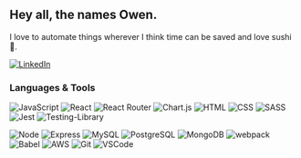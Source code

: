 ## Hey all, the names Owen.
I love to automate things wherever I think time can be saved and love sushi 🍣.

[![LinkedIn](https://img.shields.io/badge/linkedin-%230077B5.svg?style=for-the-badge&logo=linkedin&logoColor=white&link=https://www.linkedin.com/in/owenyoshishige/)](https://www.linkedin.com/in/owenyoshishige/)


### Languages & Tools
![JavaScript](https://img.shields.io/badge/JavaScript%20-%23323330.svg?&style=flat-square&logo=javascript&logoColor=%23F7DF1E)
![React](https://img.shields.io/badge/React%20-%2320232a.svg?&style=flat-square&logo=react&logoColor=%2361DAFB)
![React Router](https://img.shields.io/badge/React_Router-CA4245?&style=flat-square&logo=react-router&logoColor=white)
![Chart.js](https://img.shields.io/badge/chart.js-F5788D.svg?&style=flat-square&logo=chart.js&logoColor=white)
![HTML](https://img.shields.io/badge/HTML5%20-%23E34F26.svg?&style=flat-square&logo=html5&logoColor=white)
![CSS](https://img.shields.io/badge/CSS3%20-%231572B6.svg?&style=flat-square&logo=css3&logoColor=white)
![SASS](https://img.shields.io/badge/SASS-hotpink.svg?&style=flat-square&logo=SASS&logoColor=white)
![Jest](https://img.shields.io/badge/Jest%20-%23C21325.svg?&style=flat-square&logo=Jest&logoColor=white)
![Testing-Library](https://img.shields.io/badge/-TestingLibrary-%23E33332?&style=flat-square&logo=testing-library&logoColor=white)

![Node](https://img.shields.io/badge/Node.js%20-%2343853D.svg?&style=flat-square&logo=node.js&logoColor=white)
![Express](https://img.shields.io/badge/Express%20-%23404d59.svg?&style=flat-square)
![MySQL](https://img.shields.io/badge/MySQL-%2300f.svg?&style=flat-square&logo=mysql&logoColor=white)
![PostgreSQL](https://img.shields.io/badge/PostgreSQL-%23316192.svg?&style=flat-square&logo=postgresql&logoColor=white)
![MongoDB](https://img.shields.io/badge/MongoDB-%234ea94b.svg?&style=flat-square&logo=mongodb&logoColor=white)
![webpack](https://img.shields.io/badge/webpack%20-%238DD6F9.svg?&style=flat-square&logo=webpack&logoColor=black)
![Babel](https://img.shields.io/badge/Babel-F9DC3e?&style=flat-square&logo=babel&logoColor=black)
![AWS](https://img.shields.io/badge/AWS-%23FF9900.svg?&style=flat-square&logo=amazon-aws&logoColor=white)
![Git](https://img.shields.io/badge/Git%20-%23F05033.svg?&style=flat-square&logo=git&logoColor=white)
![VSCode](https://img.shields.io/badge/VS%20Code%20-%23007ACC.svg?&style=flat-square&logo=visual-studio-code&logoColor=white)

<!--
**OwenMY/OwenMY** is a ✨ _special_ ✨ repository because its `README.md` (this file) appears on your GitHub profile.

Here are some ideas to get you started:

- 🔭 I’m currently working on ...
- 🌱 I’m currently learning ...
- 👯 I’m looking to collaborate on ...
- 🤔 I’m looking for help with ...
- 💬 Ask me about ...
- 📫 How to reach me: ...
- 😄 Pronouns: ...
- ⚡ Fun fact: ...
-->
